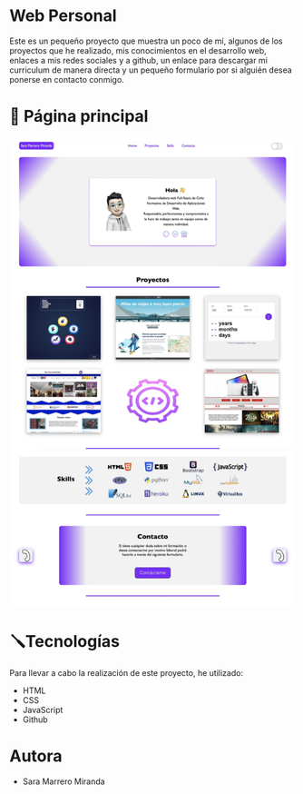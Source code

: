 # Web Personal
Este es un pequeño proyecto que muestra un poco de mí, algunos de los proyectos que he realizado, mis conocimientos en el desarrollo web, enlaces a mis redes sociales y a github, un enlace para descargar mi curriculum de manera directa y un pequeño formulario por si alguién desea ponerse en contacto conmigo.

# 📸 Página principal

![Pagina principal](./img/readme.png)

# 🪛Tecnologías
Para llevar a cabo la realización de este proyecto, he utilizado:
* HTML
* CSS
* JavaScript
* Github

# Autora
* Sara Marrero Miranda
